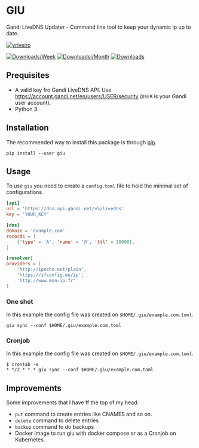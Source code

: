 # GIU
Gandi LiveDNS Updater - Command line tool to keep your dynamic ip up to date.

[![yriveiro](https://circleci.com/gh/yriveiro/giu.svg?style=svg)](https://circleci.com/gh/yriveiro/giu)

[![Downloads/Week](https://static.pepy.tech/personalized-badge/giu?period=week&units=international_system&left_color=black&right_color=orange&left_text=Downloads/Week)](https://pepy.tech/project/giu) [![Downloadsi/Month](https://static.pepy.tech/personalized-badge/giu?period=month&units=international_system&left_color=black&right_color=orange&left_text=Downloads/Month)](https://pepy.tech/project/giu) [![Downloads](https://static.pepy.tech/personalized-badge/giu?period=total&units=international_system&left_color=black&right_color=orange&left_text=Downloads)](https://pepy.tech/project/giu)

## Prequisites

* A valid key fro Gandi LiveDNS API. Use https://account.gandi.net/en/users/USER/security
(`USER` is your Gandi user account).
* Python 3.

## Installation

The recommended way to install this package is through [pip](https://pip.pypa.io/en/stable/).

```shell
pip install --user giu
```

## Usage

To use `giu` you need to create a `config.toml` file to hold the minimal set of
configurations.

```toml
[api]
url = 'https://dns.api.gandi.net/v5/livedns'
key = 'YOUR_KEY'

[dns]
domain = 'example.com'
records = [
    {'type' = 'A', 'name' = '@', 'ttl' = 18000},
]

[resolver]
providers = [
    'http://ipecho.net/plain',
    'https://ifconfig.me/ip',
    'http://www.mon-ip.fr'
]
```

### One shot
In this example the config file was created on `$HOME/.giu/example.com.toml`.

```shell
giu sync --conf $HOME/.giu/example.com.toml
```

### Cronjob
In this example the config file was created on `$HOME/.giu/example.com.toml`.

```shell
$ crontab -e
* */2 * * * giu sync --conf $HOME/.giu/example.com.toml
```

## Improvements

Some improvements that I have ff the top of my head:

* `put` command to create entries like CNAMES and so on.
* `delete` command to delete entries
* `backup` command to do backups
* Docker Image to run giu with docker compose or as a Cronjob on Kubernetes.

